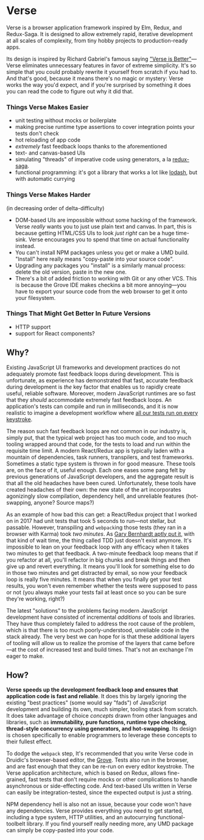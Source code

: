 # Verse

Verse is a browser application framework inspired by Elm, Redux,
and Redux-Saga. It is designed to allow extremely rapid, iterative
development at all scales of complexity, from tiny hobby projects to
production-ready apps.

Its design is inspired by Richard Gabriel's
famous saying ["Verse is Better"](https://en.wikipedia.org/wiki/Worse_is_better)—Verse
eliminates unnecessary features in favor of extreme simplicity.
It's so simple that you
could probably rewrite it yourself from scratch if you had to. And
that's good, because it means there's no magic or mystery: Verse works
the way you'd expect, and if you're surprised by something it does
you can read the code to figure out why it did that.

### Things Verse Makes Easier

- unit testing without mocks or boilerplate
- making precise runtime type assertions to cover integration points your tests don't check
- hot reloading of app code
- *extremely* fast feedback loops thanks to the aforementioned
- text- and canvas-based UIs
- simulating "threads" of imperative code using generators, a la [redux-saga](https://github.com/redux-saga/redux-saga).
- functional programming: it's got a library that works a lot like
  [lodash](https://lodash.com/docs),
  but with automatic currying

### Things Verse Makes Harder

(in decreasing order of delta-difficulty)

- DOM-based UIs are impossible without some hacking of the
  framework. Verse *really* wants you to just use plain text
  and canvas. In part, this is because getting HTML/CSS UIs
  to look *just right* can be a huge time-sink. Verse
  encourages you to spend that time on actual functionality instead.
- You can't install NPM packages unless you get or make
  a UMD build. "Install" here really means "copy-paste into your
  source code".
- Upgrading any packages you "install" is a similarly manual process:
  delete the old version, paste in the new one.
- There's a bit of added friction to working with Git or any
  other VCS. This is because
  the Grove IDE makes checkins a bit more annoying—you have
  to export your source code from the web browser to get it
  onto your filesystem.

### Things That Might Get Better In Future Versions

- HTTP support
- support for React components?

## Why?

Existing JavaScript UI frameworks and development practices do not adequately
promote fast feedback loops during development. This is unfortunate, as
experience has demonstrated that fast, accurate feedback during development is
*the* key factor that enables us to rapidly create useful, reliable software.
Moreover, modern JavaScript runtimes are so fast that they *should* accommodate
extremely fast feedback loops. An application's tests can compile and run in milliseconds,
and it is now realistic to imagine a development workflow where [all our tests
run on every keystroke](https://benchristel.github.io/ji).

The reason such fast feedback loops are not common in our industry
is, simply put, that the typical web project has too much code, and too much tooling
wrapped around that code, for the tests to load and run within the requisite time
limit. A modern React/Redux app is typically laden with a mountain of dependencies,
task runners, transpilers, and test frameworks. Sometimes a static type system is thrown in
for good measure. These tools are, on the face of it, useful enough. Each one eases
some pang felt by previous generations of JavaScript developers, and the aggregate
result is that all the old headaches have been cured. Unfortunately, these tools
have created headaches of their own: the new state of the art incorporates
agonizingly slow compilation, dependency hell, and unreliable features
(hot-swapping, anyone? Source maps?)

As an example of how bad this can get: a React/Redux project that I worked on in 2017
had unit tests that took 5 seconds to run—not stellar, but passable. However,
transpiling and `webpack`ing those tests (they ran in a browser with Karma) took
*two minutes*. As [Gary Bernhardt aptly put it](https://www.youtube.com/watch?v=RAxiiRPHS9k&t=931s),
with that kind of wait time, the thing called TDD just doesn't exist anymore. It's
impossible to lean on your feedback loop with any efficacy when it takes two minutes
to get that feedback. A two-minute feedback loop means that if you refactor at all,
you'll refactor in big chunks and break things and then give up and revert everything.
It means you'll look for something else to do in those two minutes and get distracted
by email, so now your feedback loop is really five minutes. It means that when you
finally get your test results, you won't even remember whether
the tests were supposed to pass or not (you always
make your tests fail at least once so you can be sure they're working, right?)

The latest "solutions" to the problems facing modern JavaScript development have consisted
of incremental *additions* of tools and libraries. They have thus completely failed to
address the root cause of the problem, which is that there is too much poorly-understood,
unreliable code in the stack already. The very best we can hope for is that these additional
layers of tooling will allow us to realize the promise of the layers that came before—at
the cost of increased test and build times. That's not an exchange I'm eager to make.

## How?

**Verse speeds up the development feedback loop and ensures that application code is fast and
reliable**. It does this by largely ignoring the existing "best practices" (some would say "fads")
of JavaScript development and building its own, much simpler, tooling stack from scratch.
It does take advantage of choice *concepts* drawn from other languages and libraries, such as
**immutability, pure functions, runtime type checking, thread-style concurrency using generators, and
hot-swapping**. Its design is chosen specifically to enable programmers to leverage
these concepts to their fullest effect.

To dodge the `webpack` step, It's recommended that you write
Verse code in Druidic's browser-based editor, the [Grove](https://druidic.github.io/grove-ii/).
Tests also run in the browser, and are fast enough that they can be re-run on every editor keystroke.
The Verse application architecture, which is based on Redux, allows fine-grained, fast tests
that don't require mocks or other complications to handle asynchronous or side-effecting code.
And text-based UIs written in Verse can easily be integration-tested, since the expected
output is just a string.

NPM dependency hell is also not an issue, because your code won't have any dependencies. Verse provides
everything you need to get started, including a type system, HTTP utilities, and an autocurrying
functional-toolbelt library. If you find yourself really needing more, any UMD package
can simply be copy-pasted into your code.
